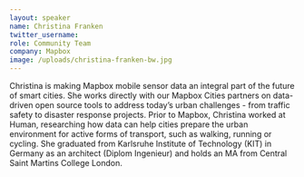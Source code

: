 ```yaml
---
layout: speaker
name: Christina Franken
twitter_username:
role: Community Team
company: Mapbox
image: /uploads/christina-franken-bw.jpg
---
```


Christina is making Mapbox mobile sensor data an integral part of the future of smart cities. She works directly with our Mapbox Cities partners on data-driven open source tools to address today’s urban challenges - from traffic safety to disaster response projects. Prior to Mapbox, Christina worked at Human, researching how data can help cities prepare the urban environment for active forms of transport, such as walking, running or cycling. She graduated from Karlsruhe Institute of Technology (KIT) in Germany as an architect (Diplom Ingenieur) and holds an MA from Central Saint Martins College London.